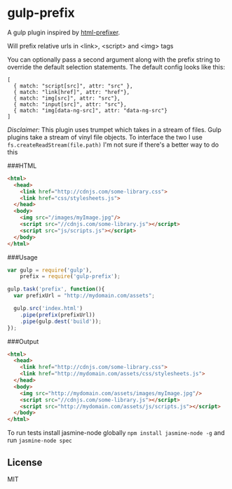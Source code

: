 gulp-prefix
=========

A gulp plugin inspired by [html-prefixer](https://github.com/tivac/node-html-prefixer).

Will prefix relative urls in &lt;link&gt;, &lt;script&gt; and &lt;img&gt; tags

You can optionally pass a second argument along with the prefix string to override the default selection statements.
The default config looks like this:

```
[
  { match: "script[src]", attr: "src" },
  { match: "link[href]", attr: "href"},
  { match: "img[src]", attr: "src"},
  { match: "input[src]", attr: "src"},
  { match: "img[data-ng-src]", attr: "data-ng-src"}
]
```


_Disclaimer:_
This plugin uses trumpet which takes in a stream of files. Gulp plugins take a stream of vinyl file objects. To interface the two I use `fs.createReadStream(file.path)`  I'm not sure if there's a better way to do this

###HTML
```html
<html>
  <head>
    <link href="http://cdnjs.com/some-library.css">
    <link href="css/stylesheets.js">
  </head>
  <body>
    <img src="/images/myImage.jpg"/>
    <script src="//cdnjs.com/some-library.js"></script>
    <script src="js/scripts.js"></script>
  </body>
</html>
```



###Usage
```javascript
var gulp = require('gulp'),
    prefix = require('gulp-prefix');

gulp.task('prefix', function(){
  var prefixUrl = "http://mydomain.com/assets";

  gulp.src('index.html')
    .pipe(prefix(prefixUrl))
    .pipe(gulp.dest('build'));
});
```

###Output
```html
<html>
  <head>
    <link href="http://cdnjs.com/some-library.css">
    <link href="http://mydomain.com/assets/css/stylesheets.js">
  </head>
  <body>
    <img src="http://mydomain.com/assets/images/myImage.jpg"/>
    <script src="//cdnjs.com/some-library.js"></script>
    <script src="http://mydomain.com/assets/js/scripts.js"></script>
  </body>
</html>
```

To run tests install jasmine-node globally `npm install jasmine-node -g` and run `jasmine-node spec`


License
----

MIT
    

